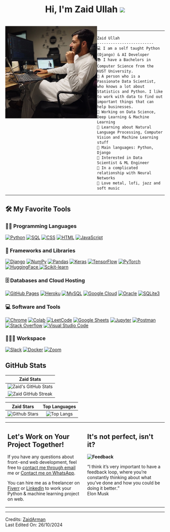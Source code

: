 <h1 align="center">
Hi, I'm Zaid Ullah
  <img src="https://media.giphy.com/media/hvRJCLFzcasrR4ia7z/giphy.gif" width="30"></h1>
<br/>

<img align="left" src="https://github.com/ZaidArman/zaidarman.github.io/blob/main/readme%20pic.jpg" alt="Unfortunately I didn't find the author of the pic, feel to open a pull request if found" width="290" />

<hr>

```
Zaid Ullah
-------------------------
💻 I am a self taught Python (Django) & AI Developer
📚 I have a Bachelors in Computer Science from the KUST University.
📝 A person who is a Passionate Data Scientist, who knows a lot about Statistics and Python. I like to work with data to find out important things that can help businesses.
🔭 Working on Data Science, Deep Learning & Machine Learning
🌱 Learning about Natural Language Processing, Computer Vision and Machine Learning stuff
🌟 Main languages: Python, Django
🚩 Interested in Data Scientist & ML Engineer
💖 In a complicated relationship with Neural Networks
🎵 Love metal, lofi, jazz and soft music
```
<hr>


## 🛠️ My Favorite Tools

### 👨‍💻 Programming Languages

<p>
    <a href="https://github.com/search?q=user%3ADenverCoder1+is%3Arepo+language%3Apython"><img alt="Python" src="https://img.shields.io/badge/Python%20-%2314354C.svg?logo=python&logoColor=white"></a>
    <a href="https://github.com/search?q=user%3ADenverCoder1+is%3Arepo+language%3Asql"><img alt="SQL" src="https://img.shields.io/badge/SQL%20-%23025E8C.svg?logo=amazon-dynamodb&logoColor=white"></a>
    <a href="https://github.com/search?q=user%3ADenverCoder1+is%3Arepo+language%3Acss"><img alt="CSS" src="https://img.shields.io/badge/CSS%20-%231572B6.svg?logo=css3&logoColor=white"></a>
    <a href="https://github.com/search?q=user%3ADenverCoder1+is%3Arepo+language%3Ahtml"><img alt="HTML" src="https://img.shields.io/badge/HTML%20-%23E34F26.svg?logo=html5&logoColor=white"></a>
    <a href="https://github.com/search?q=user%3ADenverCoder1+is%3Arepo+language%3Ajavascript"><img alt="JavaScript" src="https://img.shields.io/badge/JavaScript%20-%23F7DF1E.svg?logo=javascript&logoColor=black"></a>

### 🧰 Frameworks and Libraries

<p>
    <a href="#"><img alt="Django" src="https://img.shields.io/badge/Django-092E20?style=for-the-badge&logo=django&logoColor=white"></a>
    <a href="#"><img alt="NumPy" src="https://img.shields.io/badge/Numpy%20-%23013243.svg?logo=numpy&logoColor=white"></a>
    <a href="#"><img alt="Pandas" src="https://img.shields.io/badge/Pandas%20-%23150458.svg?logo=pandas&logoColor=white"></a>
    <a href="#"><img alt="Keras" src="https://img.shields.io/badge/Keras%20-%23D00000.svg?logo=Keras&logoColor=white"></a>
    <a href="#"><img alt="TensorFlow" src="https://img.shields.io/badge/TensorFlow%20-%23FF6F00.svg?logo=TensorFlow&logoColor=white"></a>
    <a href="https://github.com/search?q=user%3Ausername+is%3Arepo+language%3Apytorch"><img alt="PyTorch" src="https://img.shields.io/badge/PyTorch%20-%23EE4C2C.svg?logo=pytorch&logoColor=white"></a>
    <a href="https://github.com/search?q=user%3Ausername+is%3Arepo+language%3Ahuggingface"><img alt="HuggingFace" src="https://img.shields.io/badge/HuggingFace%20-%23FFDE5C.svg?logo=huggingface&logoColor=black"> </a>
    <a href="https://github.com/search?q=user%3Ausername+is%3Arepo+language%3Ascikit-learn"><img alt="Scikit-learn" src="https://img.shields.io/badge/Scikit--learn%20-%23F7931E.svg?logo=scikit-learn&logoColor=white"></a>

</p>

### 🗄️ Databases and Cloud Hosting

<p>
    <a href="#"><img alt="GitHub Pages" src="https://img.shields.io/badge/GitHub%20Pages-%23327FC7.svg?logo=github&logoColor=white"></a>
    <a href="#"><img alt="Heroku" src="https://img.shields.io/badge/Heroku%20-%23430098.svg?logo=heroku&logoColor=white"></a>
    <a href="#"><img alt="MySQL" src="https://img.shields.io/badge/MySQL-00000F?style=for-the-badge&logo=mysql&logoColor=white"></a>
    <a href="#"><img alt="Google Cloud" src="https://img.shields.io/badge/Google%20Cloud-%234285F4.svg?logo=google-cloud&logoColor=white"></a>
    <a href="#"><img alt="Oracle" src="https://img.shields.io/badge/Oracle-F80000?style=for-the-badge&logo=oracle&logoColor=white"></a>
    <a href="#"><img alt="SQLite3" src="https://img.shields.io/badge/SQLite3-003B57?style=for-the-badge&logo=sqlite&logoColor=white"></a>
</p>

### 💻 Software and Tools

<p>
    <a href="#"><img alt="Chrome" src="https://img.shields.io/badge/Chrome-3DDC84?logo=google-chrome&logoColor=white"></a>
    <a href="#"><img alt="Colab" src="https://img.shields.io/badge/Colab-00b56a.svg?logo=google-colab&logoColor=white"></a>
    <a href="#"><img alt="LeetCode" src="https://img.shields.io/badge/LeetCode-%23FFA116.svg?logo=leetcode&logoColor=white"></a>
    <a href="#"><img alt="Google Sheets" src="https://img.shields.io/badge/Google%20Sheets%20-%2334A853.svg?logo=google%20sheets&logoColor=white"></a>
    <a href="#"><img alt="Jupyter" src="https://img.shields.io/badge/Jupyter%20-%23F37626.svg?logo=Jupyter&logoColor=white"></a>
    <a href="#"><img alt="Postman" src="https://img.shields.io/badge/Postman-FF6C37?logo=postman&logoColor=white"></a>
    <a href="#"><img alt="Stack Overflow" src="https://img.shields.io/badge/-Stack%20Overflow-FE7A16?logo=stack-overflow&logoColor=white"></a>
    <a href="#"><img alt="Visual Studio Code" src="https://img.shields.io/badge/Visual%20Studio%20Code-0078d7.svg?logo=visual-studio-code&logoColor=white"></a>
</p>

### 👨🏽‍💻 Workspace
<p>
    <a href="#"><img alt="Slack" src="https://img.shields.io/badge/Slack-4A154B?style=for-the-badge&logo=slack&logoColor=white"></a>
    <a href="#"><img alt="Docker" src="https://img.shields.io/badge/Docker-2496ED?style=for-the-badge&logo=docker&logoColor=white"></a>
    <a href="#"><img alt="Zoom" src="https://img.shields.io/badge/Zoom-2D8CFF?style=for-the-badge&logo=zoom&logoColor=white"></a>
</p>


## GitHub Stats


|                                                                     Zaid Stats                                                                     |
|:------------------------------------------------------------------------------------------------------------------------------------------------------:|
| ![Zaid's GitHub Stats](https://github-readme-stats.vercel.app/api?username=ZaidArman&show_icons=true&theme=algolia)              | 
| ![Zaid GitHub Streak](https://github-readme-streak-stats.herokuapp.com/?user=ZaidArman&theme=algolia)                    | 
    

|                                                                                                      Zaid Stars                                                                                                       |                                                           Top Languages                                                           |      
|:-------------------------------------------------------------------------------------------------------------------------------------------------------------------------------------------------------------------------:|:---------------------------------------------------------------------------------------------------------------------------------:|
| ![Github Stars](https://github-readme-stats.vercel.app/api?username=ZaidArman&show_icons=true&locale=en&count_private=true&hide_rank=true&custom_title=My%20GitHub%20Stats&disable_animations=true&theme=algolia) | ![Top Langs](https://github-readme-stats.vercel.app/api/top-langs/?username=ZaidArman&langs_count=8&theme=algolia&layout=compact) |



<table style="border: none">
  <tr>
  <td width="50%" valign="top">

## Let's Work on Your Project Together!

If you have any questions about front-end web development, feel free to <a href="mailto:zahidu864@gmail.com">contact me through email</a> me or <a href="https://wa.me/+923328516774" target="_blank">Contact me on WhatsApp</a>.

You can hire me as a freelancer on <a href="https://www.fiverr.com/pe/w0E33g">Fiverr</a> or <a href="https://www.linkedin.com/in/zaid-ullah07/">LinkedIn</a> to work your Python & machine learning project on web.

  </td>
  <td width="50%" valign="top">

## It's not perfect, isn't it?

**<img alt="Feedback" src="https://img.shields.io/badge/Ask%20me-anything-1abc9c.svg">**

“I think it’s very important to have a feedback loop, where you’re constantly thinking about what you’ve done and how you could be doing it better.” <br> Elon Musk

  </td>
  </tr>
</table>

------
Credits: [ZaidArman](https://github.com/ZaidArman)
<br>
Last Edited On: 26/10/2024




